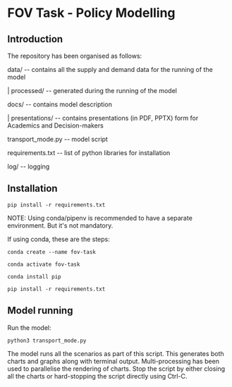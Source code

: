 # FOV Task - Policy Modelling

## Introduction

The repository has been organised as follows:

data/ -- contains all the supply and demand data for the running of the model

|  processed/ -- generated during the running of the model

docs/ -- contains model description

|  presentations/ -- contains presentations (in PDF, PPTX) form for Academics and Decision-makers

transport_mode.py -- model script

requirements.txt -- list of python libraries for installation

log/ -- logging

## Installation

`pip install -r requirements.txt`

NOTE: Using conda/pipenv is recommended to have a separate environment. But it's not mandatory.

If using conda, these are the steps:

`conda create --name fov-task`

`conda activate fov-task`

`conda install pip`

`pip install -r requirements.txt`

## Model running

Run the model:

`python3 transport_mode.py`

The model runs all the scenarios as part of this script. This generates both charts and graphs along with terminal output. Multi-processing has been used to parallelise the rendering of charts. Stop the script by either closing all the charts or hard-stopping the script directly using Ctrl-C.
